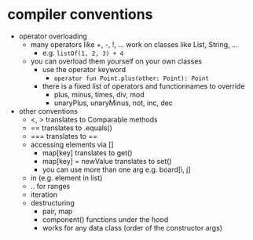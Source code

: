 # compiler conventions

- operator overloading
    - many operators like +, -, !, ... work on classes like List, String, ...
        - e.g. `listOf(1, 2, 3) + 4`
    - you can overload them yourself on your own classes
        - use the operator keyword
            - `operator fun Point.plus(other: Point): Point`
        - there is a fixed list of operators and functionnames to override
            - plus, minus, times, div, mod
            - unaryPlus, unaryMinus, not, inc, dec
- other conventions
    - <, > translates to Comparable methods
    - == translates to .equals()
    - === translates to ==
    - accessing elements via []
        - map[key] translates to get()
        - map[key] = newValue translates to set()
        - you can use more than one arg e.g. board[i, j]
    - in (e.g. element in list)
    - .. for ranges
    - iteration
    - destructuring
        - pair, map
        - component() functions under the hood
        - works for any data class (order of the constructor args)
        
            